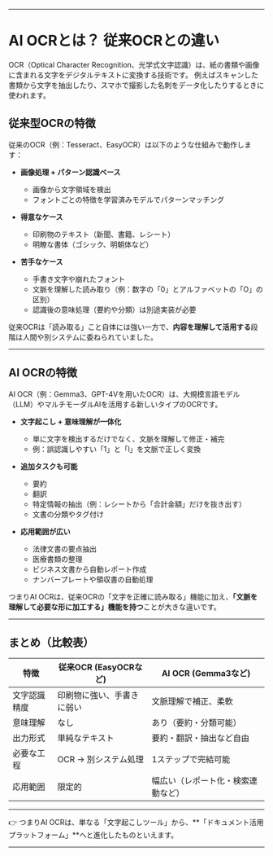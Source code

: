 

---

# AI OCRとは？ 従来OCRとの違い

OCR（Optical Character Recognition、光学式文字認識）は、紙の書類や画像に含まれる文字をデジタルテキストに変換する技術です。
例えばスキャンした書類から文字を抽出したり、スマホで撮影した名刺をデータ化したりするときに使われます。

## 従来型OCRの特徴

従来のOCR（例：Tesseract、EasyOCR）は以下のような仕組みで動作します：

* **画像処理 + パターン認識ベース**

  * 画像から文字領域を検出
  * フォントごとの特徴を学習済みモデルでパターンマッチング
* **得意なケース**

  * 印刷物のテキスト（新聞、書籍、レシート）
  * 明瞭な書体（ゴシック、明朝体など）
* **苦手なケース**

  * 手書き文字や崩れたフォント
  * 文脈を理解した読み取り（例：数字の「0」とアルファベットの「O」の区別）
  * 認識後の意味処理（要約や分類）は別途実装が必要

従来OCRは「読み取る」こと自体には強い一方で、**内容を理解して活用する**段階は人間や別システムに委ねられていました。

---

## AI OCRの特徴

AI OCR（例：Gemma3、GPT-4Vを用いたOCR）は、大規模言語モデル（LLM）やマルチモーダルAIを活用する新しいタイプのOCRです。

* **文字起こし + 意味理解が一体化**

  * 単に文字を検出するだけでなく、文脈を理解して修正・補完
  * 例：誤認識しやすい「1」と「l」を文脈で正しく変換
* **追加タスクも可能**

  * 要約
  * 翻訳
  * 特定情報の抽出（例：レシートから「合計金額」だけを抜き出す）
  * 文書の分類やタグ付け
* **応用範囲が広い**

  * 法律文書の要点抽出
  * 医療書類の整理
  * ビジネス文書から自動レポート作成
  * ナンバープレートや領収書の自動処理

つまりAI OCRは、従来OCRの「文字を正確に読み取る」機能に加え、**「文脈を理解して必要な形に加工する」機能を持つ**ことが大きな違いです。

---

## まとめ（比較表）

| 特徴     | 従来OCR (EasyOCRなど) | AI OCR (Gemma3など) |
| ------ | ----------------- | ----------------- |
| 文字認識精度 | 印刷物に強い、手書きに弱い     | 文脈理解で補正、柔軟        |
| 意味理解   | なし                | あり（要約・分類可能）       |
| 出力形式   | 単純なテキスト           | 要約・翻訳・抽出など自由      |
| 必要な工程  | OCR → 別システム処理     | 1ステップで完結可能        |
| 応用範囲   | 限定的               | 幅広い（レポート化・検索連動など） |

---

👉 つまりAI OCRは、単なる「文字起こしツール」から、\*\*「ドキュメント活用プラットフォーム」\*\*へと進化したものといえます。

---


